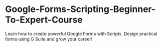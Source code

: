 # Google-Forms-Scripting-Beginner-To-Expert-Course
Learn how to create powerful Google Forms with Scripts. Design practical forms using G Suite and grow your career!
